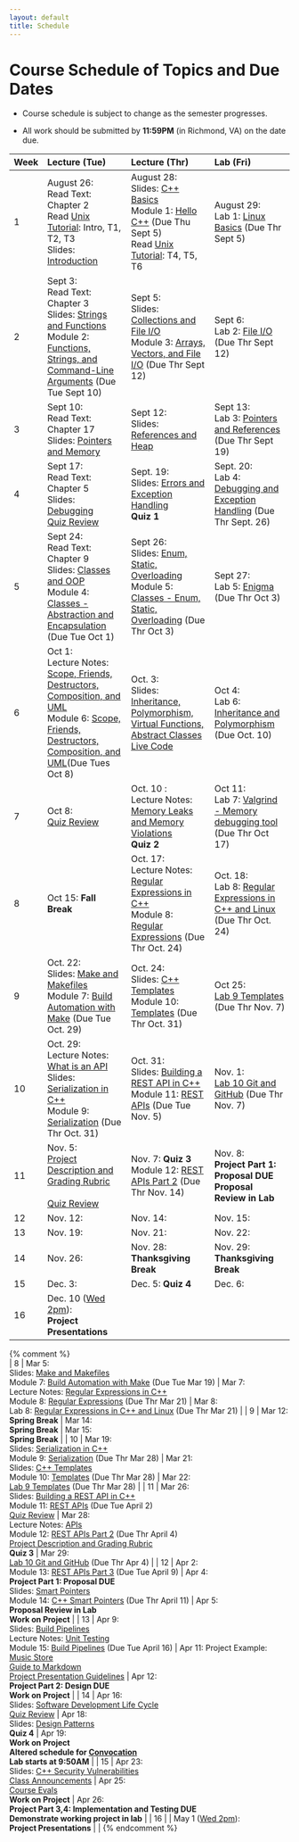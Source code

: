 ```yaml
---
layout: default
title: Schedule
---
```


# Course Schedule of Topics and Due Dates

* Course schedule is subject to change as the semester progresses. 

* All work should be submitted by **11:59PM** (in Richmond, VA) on the date due.

| Week | Lecture (Tue)                              | Lecture (Thr)                                 | Lab (Fri)                                        |
| :--- | :---                                       | :---                                          | :---                                                  |
| 1    | August 26:  <br />Read Text: Chapter 2<br />Read [Unix Tutorial](https://users.cs.duke.edu/~alvy/courses/unixtut/): Intro, T1, T2, T3<br />Slides: [Introduction](lectures/01-Introduction.pdf)              | August 28:  <br /> Slides: [C++ Basics](lectures/02-Language-Basics.pdf)<br /> Module 1: [Hello C++](modules/module1.md) (Due Thu Sept 5) <br />Read [Unix Tutorial](https://users.cs.duke.edu/~alvy/courses/unixtut/): T4, T5, T6                                     | August 29: <br />Lab 1: [Linux Basics](https://classroom.github.com/a/ESaEZNT6) (Due Thr Sept 5)                  |
| 2    | Sept 3: <br />Read Text: Chapter 3<br /> Slides: [Strings and Functions](lectures/03-Strings-Functions.pdf) <br/>Module 2: [Functions, Strings, and Command-Line Arguments](modules/module2.md) (Due Tue Sept 10)    | Sept 5: <br /> Slides: [Collections and File I/O](lectures/04-Collections-FileIO.pdf) <br/>Module 3: [Arrays, Vectors, and File I/O](modules/module3.md) (Due Thr Sept 12)     | Sept 6: <br /> Lab 2: [File I/O](labs/lab2.md)  (Due Thr Sept 12)               |
| 3    | Sept 10: <br />Read Text: Chapter 17 <br />Slides: [Pointers and Memory](lectures/05-Memory-Pointers.pdf)     | Sept 12: <br />Slides: [References and Heap](lectures/06-References-Heap.pdf)       | Sept 13:  <br />Lab 3: [Pointers and References](labs/lab3.md) (Due Thr Sept 19) |
| 4    | Sept 17: <br />Read Text: Chapter 5 <br />Slides: [Debugging](lectures/07-Debugging.pdf) <br />[Quiz Review](https://cmsc240-f24.github.io/lecture/q1)    | Sept. 19: <br />Slides: [Errors and Exception Handling](lectures/08-Error-Handling.pdf)<br /> **Quiz 1**      | Sept. 20:   <br />Lab 4: [Debugging and Exception Handling](labs/lab4.md)  (Due Thr Sept. 26)            |
| 5    | Sept 24: <br />Read Text: Chapter 9 <br />Slides: [Classes and OOP](lectures/09-Classes-OOP.pdf) <br /> Module 4: [Classes - Abstraction and Encapsulation](modules/module4.md) (Due Tue Oct 1)    | Sept 26: <br />Slides: [Enum, Static, Overloading](lectures/09B-Class-Members.pdf) <br /> Module 5: [Classes - Enum, Static, Overloading](modules/module5.md) (Due Thr Oct 3)     | Sept 27: <br />Lab 5: [Enigma](labs/lab5.md) (Due Thr Oct 3)               |
| 6    | Oct 1: <br />Lecture Notes: [Scope, Friends, Destructors, Composition, and UML](lectures/11)<br /> Module 6: [Scope, Friends, Destructors, Composition, and UML](https://classroom.github.com/a/QgZkKSi6)(Due Tues Oct 8)     | Oct. 3:<br />Slides: [Inheritance, Polymorphism, Virtual Functions, Abstract Classes](lectures/12-Inheritance-Polymorphism.pdf) <br />[Live Code](https://prod.liveshare.vsengsaas.visualstudio.com/join?8A288CC00A7D8A4AC7BD030C414A1B8F7B69)    | Oct 4: <br />Lab 6: [Inheritance and Polymorphism](labs/lab6.md) (Due Oct. 10)               |
| 7    | Oct 8: <br /> [Quiz Review](lectures/quiz2-review.md)    | Oct. 10 : <br /> Lecture Notes: [Memory Leaks and Memory Violations](lectures/14) <br /> **Quiz 2**    | Oct 11:  <br />Lab 7: [Valgrind - Memory debugging tool](labs/lab7.md) (Due Thr Oct 17)    |
| 8    | Oct 15: **Fall Break**   | Oct. 17: <br /> Lecture Notes: [Regular Expressions in C++](lecture/16) <br /> Module 8: [Regular Expressions](https://classroom.github.com/a/Bsy7kVqs) (Due Thr Oct. 24)       | Oct. 18:  <br /> Lab 8: [Regular Expressions in C++ and Linux](labs/lab8.md) (Due Thr Oct. 24)                            |
| 9    | Oct. 22: <br />Slides: [Make and Makefiles](lectures/15-Make-Makefiles.pdf)  <br /> Module 7: [Build Automation with Make](modules/module7.md) (Due Tue Oct. 29)  | Oct. 24: <br /> Slides: [C++ Templates](lectures/18-Templates.pdf) <br /> Module 10: [Templates](modules/module10.md) (Due Thr Oct. 31)    | Oct 25:      <br />[Lab 9 Templates](labs/lab9.md) (Due Thr Nov. 7)            |
| 10   | Oct. 29: <br /> Lecture Notes: [What is an API](lecture/20) <br /> Slides: [Serialization in C++](lectures/17-Serialization.pdf) <br /> Module 9: [Serialization](modules/module9.md) (Due Thr Oct. 31)     | Oct. 31: <br /> Slides: [Building a REST API in C++](lectures/19-REST-APIs.pdf) <br /> Module 11: [REST APIs](modules/module11.md) (Due Tue Nov. 5)| Nov. 1: <br />[Lab 10 Git and GitHub](https://cmsc240-f24-dcs.github.io/cmsc240-f24-s2.github.io/lab/10) (Due Thr Nov. 7)       |
| 11   | Nov. 5: <br />  [Project Description and Grading Rubric](project)  <br /> <br /> [Quiz Review](lectures/quiz3-review.md)   | Nov. 7: **Quiz 3**  <br /> Module 12: [REST APIs Part 2](modules/module12.md) (Due Thr Nov. 14)<br />   | Nov. 8:   <br />**Project Part 1: Proposal DUE**  <br /> **Proposal Review in Lab** <br />    |
| 12   | Nov. 12:    | Nov. 14:  | Nov. 15:         |
| 13   | Nov. 19: | Nov. 21:  | Nov. 22:           |
| 14   | Nov. 26:    | Nov. 28: **Thanksgiving Break**  | Nov. 29: **Thanksgiving Break**   |
| 15   | Dec. 3:  | Dec. 5: **Quiz 4**   | Dec. 6:           |
| 16   |  Dec. 10 (<u>Wed 2pm</u>):<br /> **Project Presentations**           |                        |
{% comment %}             
| 8    | Mar 5: <br />Slides: [Make and Makefiles](lectures/15-Make-Makefiles.pdf)  <br /> Module 7: [Build Automation with Make](modules/module7.md) (Due Tue Mar 19)  | Mar 7: <br /> Lecture Notes: [Regular Expressions in C++](lecture/16) <br /> Module 8: [Regular Expressions](https://classroom.github.com/a/Bsy7kVqs) (Due Thr Mar 21)     | Mar 8: <br /> Lab 8: [Regular Expressions in C++ and Linux](labs/lab8.md) (Due Thr Mar 21)                 |
| 9    | Mar 12: <br />**Spring Break**  | Mar 14: <br />**Spring Break** | Mar 15: <br />**Spring Break**               |
| 10   | Mar 19: <br /> Slides: [Serialization in C++](lectures/17-Serialization.pdf) <br /> Module 9: [Serialization](modules/module9.md) (Due Thr Mar 28)     | Mar 21:<br /> Slides: [C++ Templates](lectures/18-Templates.pdf) <br /> Module 10: [Templates](modules/module10.md) (Due Thr Mar 28)     | Mar 22:  <br />[Lab 9 Templates](https://cmsc240-s24.github.io/lab/9) (Due Thr Mar 28)              |
| 11   | Mar 26:<br /> Slides: [Building a REST API in C++](lectures/19-REST-APIs.pdf) <br /> Module 11: [REST APIs](modules/module11.md) (Due Tue April 2) <br /> [Quiz Review](lectures/quiz3-review.md)     | Mar 28: <br /> Lecture Notes: [APIs](lecture/20) <br /> Module 12: [REST APIs Part 2](modules/module12.md) (Due Thr April 4)<br />  [Project Description and Grading Rubric](project)  <br /> **Quiz 3**    | Mar 29:    <br />[Lab 10 Git and GitHub](https://cmsc240-s24.github.io/lab/10) (Due Thr Apr 4)            |
| 12   | Apr 2: <br /> Module 13: [REST APIs Part 3](modules/module13.md) (Due Tue April 9)   | Apr 4: <br />**Project Part 1: Proposal DUE**<br /> Slides: [Smart Pointers](lectures/22-Smart-Pointers.pdf) <br /> Module 14: [C++ Smart Pointers](modules/module14.md) (Due Thr April 11)     | Apr 5: <br />**Proposal Review in Lab**<br /> **Work on Project**           |
| 13   | Apr 9: <br /> Slides: [Build Pipelines](lectures/23-Build-Pipelines.pdf) <br /> Lecture Notes: [Unit Testing](notes/UnitTesting.md) <br /> Module 15: [Build Pipelines](modules/module15.md) (Due Tue April 16)     | Apr 11: Project Example: [Music Store](https://github.com/cmsc240-s24/MusicStore)<br />[Guide to Markdown](https://www.markdownguide.org/cheat-sheet/)  <br />[Project Presentation Guidelines](presentation.md)   | Apr 12:<br />**Project Part 2: Design DUE**  <br /> **Work on Project**              |
| 14   | Apr 16:<br /> Slides: [Software Development Life Cycle](lectures/24-Software-Development-Life-Cycle.pdf) <br /> [Quiz Review](lectures/quiz4-review.md)     | Apr 18: <br /> Slides: [Design Patterns](lectures/25-Design-Patterns.pdf)<br /> **Quiz 4**    | Apr 19: <br />**Work on Project**  <br /> __Altered schedule for [Convocation](https://registrar.richmond.edu/planning/schedule/convocation.html)__<br /> __Lab starts at 9:50AM__               |
| 15   | Apr 23: <br />Slides: [C++ Security Vulnerabilities](lectures/26-Security-Risks.pdf) <br />[Class Announcements](announcements.md)    | Apr 25: <br>[Course Evals](https://www.richmond.edu/evalsys)<br />__Work on Project__     | Apr 26: <br />**Project Part 3,4: Implementation and Testing DUE**<br />**Demonstrate working project in lab**              |
| 16   |             | May 1 (<u>Wed 2pm</u>):<br /> **Project Presentations**           |                        |
{% endcomment %}










